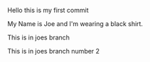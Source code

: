 Hello this is my first commit

My Name is Joe and I'm wearing a black shirt.

This is in joes branch

This is in joes branch number 2
